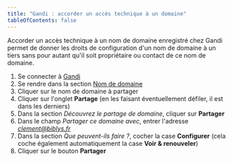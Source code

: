 ```yaml
---
title: "Gandi : accorder un accès technique à un domaine"
tableOfContents: false
---
```


Accorder un accès technique à un nom de domaine enregistré chez Gandi permet de donner les droits de configuration d'un nom de domaine à un tiers sans pour autant qu'il soit propriétaire ou contact de ce nom de domaine.

1. Se connecter à [Gandi](https://admin.gandi.net/)
2. Se rendre dans la section [Nom de domaine](https://admin.gandi.net/domain/)
3. Cliquer sur le nom de domaine à partager
4. Cliquer sur l'onglet **Partage** (en les faisant éventuellement défiler, il est dans les derniers)
5. Dans la section *Découvrez le partage de domaine*, cliquer sur **Partager**
6. Dans le champ *Partager ce domaine avec*, entrer l'adresse *clement@biblys.fr*
7. Dans la section *Que peuvent-ils faire ?*, cocher la case **Configurer** (cela coche également automatiquement la case **Voir & renouveler**)
8. Cliquer sur le bouton **Partager**
